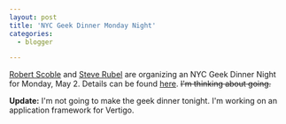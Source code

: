 ```yaml
---
layout: post
title: 'NYC Geek Dinner Monday Night'
categories:
  - blogger

---
```


[Robert Scoble](http://scoble.weblogs.com/) and [Steve Rubel](http://www.micropersuasion.com/) are organizing an NYC Geek Dinner Night for Monday, May 2.  Details can be found [here](http://www.micropersuasion.com/2005/04/scoble_rubel_ho.html).  <strike>I'm thinking about going.</strike>

**Update:** I'm not going to make the geek dinner tonight.  I'm working on an application framework for Vertigo.
